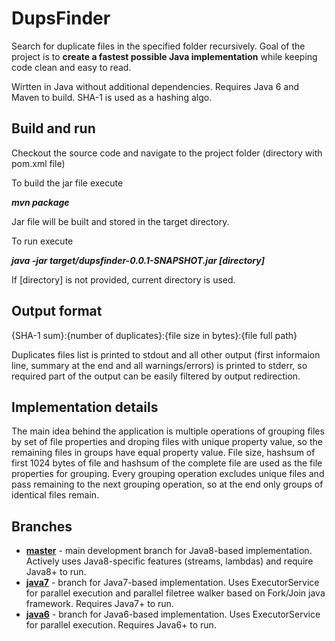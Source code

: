 DupsFinder
==========

Search for duplicate files in the specified folder recursively. Goal of the project is to **create a fastest possible Java implementation** while keeping code clean and easy to read. 

Wirtten in Java without additional dependencies. Requires Java 6 and Maven to build. SHA-1 is used as a hashing algo.

Build and run
-------------

Checkout the source code and navigate to the project folder (directory with pom.xml file)

To build the jar file execute

***mvn package***

Jar file will be built and stored in the target directory.

To run execute

***java -jar target/dupsfinder-0.0.1-SNAPSHOT.jar [directory]***

If [directory] is not provided, current directory is used.

Output format
-------------

{SHA-1 sum}:{number of duplicates}:{file size in bytes}:{file full path}

Duplicates files list is printed to stdout and all other output (first informaion line, summary at the end and all warnings/errors) is printed to stderr, so required part of the output can be easily filtered by output redirection.

Implementation details
----------------------

The main idea behind the application is multiple operations of grouping files by set of file properties and droping files with unique property value, so the remaining files in groups have equal property value. File size, hashsum of first 1024 bytes of file and hashsum of the complete file are used as the file properties for grouping. Every grouping operation excludes unique files and pass remaining to the next grouping operation, so at the end only groups of identical files remain.

Branches
--------
* [**master**](https://github.com/ava1ar/DupsFinder/tree/master) - main development branch for Java8-based implementation. Actively uses Java8-specific features (streams, lambdas) and require Java8+ to run.
* [**java7**](https://github.com/ava1ar/DupsFinder/tree/java7) - branch for Java7-based implementation. Uses ExecutorService for parallel execution and parallel filetree walker based on Fork/Join java framework. Requires Java7+ to run.
* [**java6**](https://github.com/ava1ar/DupsFinder/tree/java6) - branch for Java6-based implementation. Uses ExecutorService for parallel execution. Requires Java6+ to run.
